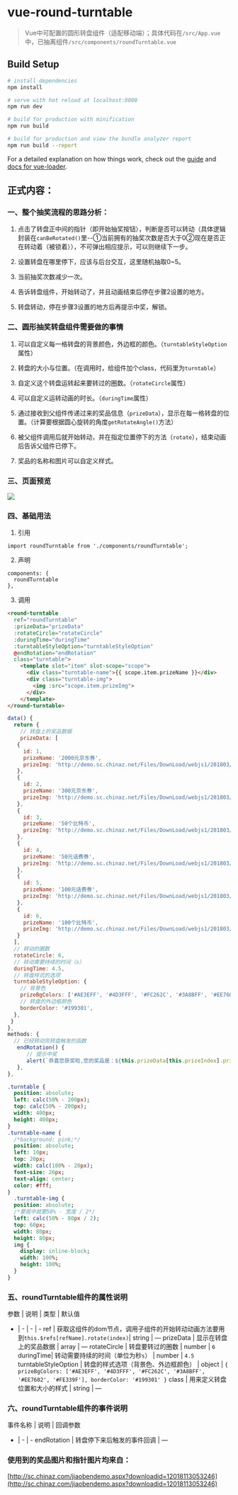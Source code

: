 # vue-round-turntable

> Vue中可配置的圆形转盘组件（适配移动端）；具体代码在`/src/App.vue`中，已抽离组件`/src/components/roundTurntable.vue`


## Build Setup

``` bash
# install dependencies
npm install

# serve with hot reload at localhost:8080
npm run dev

# build for production with minification
npm run build

# build for production and view the bundle analyzer report
npm run build --report
```

For a detailed explanation on how things work, check out the [guide](http://vuejs-templates.github.io/webpack/) and [docs for vue-loader](http://vuejs.github.io/vue-loader).

## 正式内容：

### 一、整个抽奖流程的思路分析：


1. 点击了转盘正中间的指针（即开始抽奖按钮），判断是否可以转动（具体逻辑封装在`canBeRotated()`里--①当前拥有的抽奖次数是否大于0②现在是否正在转动着（被锁着）），不可弹出相应提示，可以则继续下一步。


2. 设置转盘在哪里停下，应该与后台交互，这里随机抽取0~5。


3. 当前抽奖次数减少一次。


4. 告诉转盘组件，开始转动了，并且动画结束后停在步骤2设置的地方。


5. 转盘转动，停在步骤3设置的地方后再提示中奖，解锁。


### 二、圆形抽奖转盘组件需要做的事情


1. 可以自定义每一格转盘的背景颜色，外边框的颜色。（`turntableStyleOption`属性）


2. 转盘的大小与位置。（在调用时，给组件加个class，代码里为`turntable`）


3. 自定义这个转盘运转起来要转过的圈数。（`rotateCircle`属性）


4. 可以自定义运转动画的时长。（`duringTime`属性）


5. 通过接收到父组件传递过来的奖品信息（`prizeData`），显示在每一格转盘的位置。（计算要根据圆心旋转的角度`getRotateAngle()`方法）


6. 被父组件调用后就开始转动，并在指定位置停下的方法（`rotate`），结束动画后告诉父组件已停下。


7. 奖品的名称和图片可以自定义样式。



### 三、页面预览


![](https://upload-images.jianshu.io/upload_images/7016617-97d36471f2a65d07.gif?imageMogr2/auto-orient/strip)


### 四、基础用法


1. 引用


```
import roundTurntable from './components/roundTurntable';
```



2. 声明


```
components: {
  roundTurntable
},
```



3. 调用


```html
<round-turntable
  ref="roundTurntable"
  :prizeData="prizeData"
  :rotateCircle="rotateCircle"
  :duringTime="duringTime"
  :turntableStyleOption="turntableStyleOption"
  @endRotation="endRotation"
  class="turntable">
    <template slot="item" slot-scope="scope">
      <div class="turntable-name">{{ scope.item.prizeName }}</div>
      <div class="turntable-img">
        <img :src="scope.item.prizeImg">
      </div>
    </template>
</round-turntable>
```


```javascript
data() {
  return {
    // 转盘上的奖品数据
    prizeData: [
   {
     id: 1,
     prizeName: '2000元京东券',
     prizeImg: 'http://demo.sc.chinaz.net/Files/DownLoad/webjs1/201803/jiaoben5789/images/1.png',
   },
   {
     id: 2,
     prizeName: '300元京东券',
     prizeImg: 'http://demo.sc.chinaz.net/Files/DownLoad/webjs1/201803/jiaoben5789/images/7.png',
   },
   {
     id: 3,
     prizeName: '50个比特币',
     prizeImg: 'http://demo.sc.chinaz.net/Files/DownLoad/webjs1/201803/jiaoben5789/images/3.png',
   },
   {
     id: 4,
     prizeName: '50元话费券',
     prizeImg: 'http://demo.sc.chinaz.net/Files/DownLoad/webjs1/201803/jiaoben5789/images/4.png',
   },
   {
     id: 5,
     prizeName: '100元话费券',
     prizeImg: 'http://demo.sc.chinaz.net/Files/DownLoad/webjs1/201803/jiaoben5789/images/5.png',
   },
   {
     id: 6,
     prizeName: '100个比特币',
     prizeImg: 'http://demo.sc.chinaz.net/Files/DownLoad/webjs1/201803/jiaoben5789/images/6.png',
   }
  ],
  // 转动的圈数
  rotateCircle: 6,
  // 转动需要持续的时间（s）
  duringTime: 4.5,
  // 转盘样式的选项
  turntableStyleOption: {
    // 背景色
    prizeBgColors: ['#AE3EFF', '#4D3FFF', '#FC262C', '#3A8BFF', '#EE7602', '#FE339F'],
    // 转盘的外边框颜色
    borderColor: '#199301',
  },
 }
},
methods: {
  // 已经转动完转盘触发的函数
   endRotation() {
      // 提示中奖
      alert(`恭喜您获奖啦,您的奖品是：${this.prizeData[this.prizeIndex].prizeName}`);
   },
},
```


```sass
.turntable {
  position: absolute;
  left: calc(50% - 200px);
  top: calc(50% - 200px);
  width: 400px;
  height: 400px;
}
.turntable-name {
  /*background: pink;*/
  position: absolute;
  left: 10px;
  top: 20px;
  width: calc(100% - 20px);
  font-size: 26px;
  text-align: center;
  color: #fff;
}
  .turntable-img {
  position: absolute;
  /*要居中就要50% - 宽度 / 2*/
  left: calc(50% - 80px / 2);
  top: 60px;
  width: 80px;
  height: 80px;
  img {
    display: inline-block;
    width: 100%;
    height: 100%;
  }
}
```


### 五、roundTurntable组件的属性说明

参数 | 说明 | 类型 | 默认值
- | - | - | -
ref | 获取这组件的dom节点，调用子组件的开始转动动画方法要用到`this.$refs[refName].rotate(index)`| string | —
prizeData | 显示在转盘上的奖品数据 | array | —
rotateCircle | 转盘要转过的圈数 | number | `6`
duringTime| 转动需要持续的时间（单位为秒`s`） | number | `4.5`
turntableStyleOption | 转盘的样式选项（背景色、外边框颜色） | object | `{ prizeBgColors: ['#AE3EFF', '#4D3FFF', '#FC262C', '#3A8BFF', '#EE7602', '#FE339F'], borderColor: '#199301' }`
class | 用来定义转盘位置和大小的样式 | string | —




### 六、roundTurntable组件的事件说明

事件名称 | 说明 | 回调参数
- | - | -
endRotation | 转盘停下来后触发的事件回调  | —



### 使用到的奖品图片和指针图片均来自：
[http://sc.chinaz.com/jiaobendemo.aspx?downloadid=12018113053246](http://sc.chinaz.com/jiaobendemo.aspx?downloadid=12018113053246)
